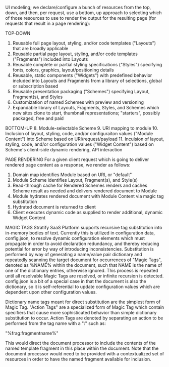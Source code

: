 UI modeling; we declare/configure a bunch of resources from the top, down, and then, per request, use a bottom, up approach to selecting which of those resources to use to render the output for the resulting page (for requests that result in a page rendering):

TOP-DOWN
1. Reusable full page layout, styling, and/or code templates ("Layouts") that are broadly applicable
2. Reusable partial page layout, styling, and/or code templates ("Fragments") included into Layouts
3. Reusable complete or partial styling specifications ("Styles") specifying fonts, colors, graphics, layout/positioning details
4. Reusable, static components ("Widgets") with predefined behavior included into Layouts and Fragments from a library of selections, global or subscription based
5. Reusable presentation packaging ("Schemes") specifying Layout, Fragment(s), and Styles
6. Customization of named Schemes with preview and versioning
7. Expandable library of Layouts, Fragments, Styles, and Schemes which new sites clone to start, thumbnail representations; "starters", possibly packaged, free and paid

BOTTOM-UP
8. Module-selectable Scheme
9. URI mapping to module
10. Inclusion of layout, styling, code, and/or configuraiton values ("Module Content") into Scheme based on URI/request/payload
11. Inculsion of layout, styling, code, and/or configuration values ("Widget Content") based on Scheme's client-side dynamic rendering, API interaction

PAGE RENDERING
For a given client request which is going to deliver rendered page content as a response, we render as follows:
1. Domain map identifies Module based on URI, or "default"
2. Module Scheme identifies Layout, Fragment(s), and Style(s)
3. Read-through cache for Rendered Schemes renders and caches Scheme result as needed and delivers rendered document to Module
4. Module hydrates rendered document with Module Content via magic tag substitution
5. Hydrated document is returned to client
6. Client executes dynamic code as supplied to render additional, dynamic Widget Content

MAGIC TAGS
Stratify SaaS Platform supports recursive tag substitution into in-memory bodies of text. Currently this is utilized in configuration data, config.json, to resolve dynamic configuration elements which must propagate in order to avoid declaration redundancy, and thereby reducing potential for error by way of introducing inconsistencies. Substitution is performed by way of generating a name/value pair dictionary and repeatedly scanning the target document for occurrences of "Magic Tags", denoted as %NAME% within the document, such that NAME is the name of one of the dictionary entries, otherwise ignored. This process is repeated until all resolvable Magic Tags are resolved, or infinite recursion is detected. config.json is a bit of a special case in that the document is also the dictionary, so it is self-referential to update configuration values which are dependent upon other configuration values.

Dictionary name tags meant for direct substitution are the simplest form of Magic Tag. "Action Tags" are a specialized form of Magic Tag which contain specifiers that cause more sophisticated behavior than simple dictionary substitution to occur. Action Tags are denoted by separating an action to be performed from the tag name with a ":" such as:

"%frag:fragmentname%"

This would direct the document processor to include the contents of the named template fragment in this place within the document. Note that the document processor would need to be provided with a contextualized set of resources in order to have the named fragment available for inclusion.

